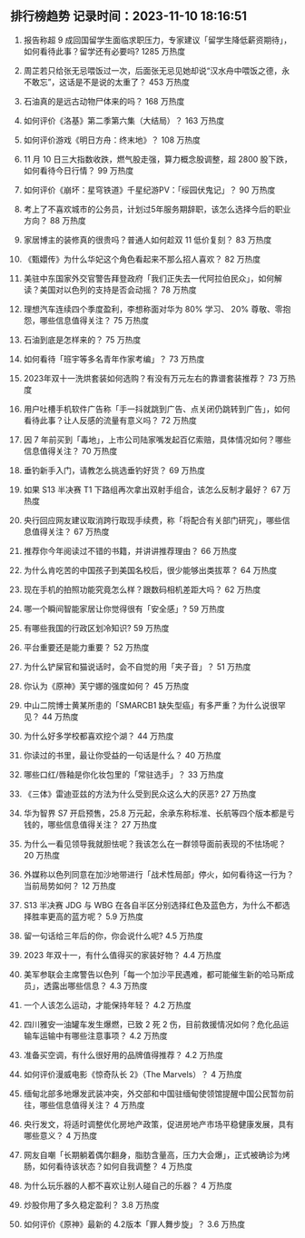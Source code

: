 
## 排行榜趋势 记录时间：2023-11-10 18:16:51
  
  1. 报告称超 9 成回国留学生面临求职压力，专家建议「留学生降低薪资期待」，如何看待此事？留学还有必要吗? 1285 万热度
    
  2. 周芷若只给张无忌喂饭过一次，后面张无忌见她却说“汉水舟中喂饭之德，永不敢忘”，这话是不是说的太重了？ 453 万热度
    
  3. 石油真的是远古动物尸体来的吗？ 168 万热度
    
  4. 如何评价《洛基》第二季第六集（大结局）？ 163 万热度
    
  5. 如何评价游戏《明日方舟：终末地》？ 108 万热度
    
  6. 11 月 10 日三大指数收跌，燃气股走强，算力概念股调整，超 2800 股下跌，如何看待今日行情？ 99 万热度
    
  7. 如何评价《崩坏：星穹铁道》千星纪游PV：「绥园伏鬼记」？ 90 万热度
    
  8. 考上了不喜欢城市的公务员，计划过5年服务期辞职，该怎么选择今后的职业方向？ 88 万热度
    
  9. 家居博主的装修真的很贵吗？普通人如何趁双 11 低价复刻？ 83 万热度
    
  10. 《甄嬛传》为什么华妃这个角色看起来不那么招人喜欢？ 82 万热度
    
  11. 美驻中东国家外交官警告拜登政府「我们正失去一代阿拉伯民众」，如何解读？美国对以色列的支持是否会动摇？ 78 万热度
    
  12. 理想汽车连续四个季度盈利，李想称面对华为 80% 学习、 20% 尊敬、零抱怨，哪些信息值得关注？ 75 万热度
    
  13. 石油到底是怎样来的？ 75 万热度
    
  14. 如何看待「班宇等多名青年作家考编」？ 73 万热度
    
  15. 2023年双十一洗烘套装如何选购？有没有万元左右的靠谱套装推荐？ 73 万热度
    
  16. 用户吐槽手机软件广告称「手一抖就跳到广告、点关闭仍跳转到广告」，如何看待此事？让人反感的流量有意义吗？ 72 万热度
    
  17. 因 7 年前买到「毒地」，上市公司陆家嘴发起百亿索赔，具体情况如何？哪些信息值得关注？ 70 万热度
    
  18. 垂钓新手入门，请教怎么挑选垂钓好货？ 69 万热度
    
  19. 如果 S13 半决赛 T1 下路组再次拿出双射手组合，该怎么反制才最好？ 67 万热度
    
  20. 央行回应网友建议取消跨行取现手续费，称「将配合有关部门研究」，哪些信息值得关注？ 67 万热度
    
  21. 推荐你今年阅读过不错的书籍，并讲讲推荐理由？ 66 万热度
    
  22. 为什么肯吃苦的中国孩子到美国名校后，很少能够出类拔萃？ 64 万热度
    
  23. 现在手机的拍照功能究竟怎么样？跟数码相机差距大吗？ 62 万热度
    
  24. 哪一个瞬间智能家居让你觉得很有「安全感」? 59 万热度
    
  25. 有哪些我国的行政区划冷知识? 59 万热度
    
  26. 平台重要还是能力重要？ 52 万热度
    
  27. 为什么铲屎官和猫说话时，会不自觉的用「夹子音」？ 51 万热度
    
  28. 你认为《原神》芙宁娜的强度如何？ 45 万热度
    
  29. 中山二院博士黄某所患的「SMARCB1 缺失型癌」有多严重？为什么说很罕见？ 44 万热度
    
  30. 为什么好多学校都喜欢挖个湖？ 44 万热度
    
  31. 你读过的书里，最让你受益的一句话是什么？ 40 万热度
    
  32. 哪些口红/唇釉是你化妆包里的「常驻选手」？ 33 万热度
    
  33. 《三体》雷迪亚兹的方法为什么受到民众这么大的厌恶? 27 万热度
    
  34. 华为智界 S7 开启预售，25.8 万元起，余承东称标准、长航等四个版本都是亏钱的，哪些信息值得关注？ 27 万热度
    
  35. 为什么一看见领导我就胆怯呢？我该怎么在一群领导面前表现的不怯场呢？ 20 万热度
    
  36. 外媒称以色列同意在加沙地带进行「战术性局部」停火，如何看待这一行为？当前局势如何？ 12 万热度
    
  37. S13 半决赛 JDG 与 WBG 在各自半区分别选择红色及蓝色方，为什么不都选择胜率更高的蓝方呢？ 5.9 万热度
    
  38. 留一句话给三年后的你，你会说什么呢? 4.5 万热度
    
  39. 2023 年双十一，有什么值得买的家装好物？ 4.4 万热度
    
  40. 美军参联会主席警告以色列「每一个加沙平民遇难，都可能催生新的哈马斯成员」，透露出哪些信息？ 4.3 万热度
    
  41. 一个人该怎么运动，才能保持年轻？ 4.2 万热度
    
  42. 四川雅安一油罐车发生爆燃，已致 2 死 2 伤，目前救援情况如何？危化品运输车运输中有哪些注意事项？ 4.2 万热度
    
  43. 准备买空调，有什么很好用的品牌值得推荐？ 4.2 万热度
    
  44. 如何评价漫威电影《惊奇队长 2》（The Marvels）？ 4 万热度
    
  45. 缅甸北部多地爆发武装冲突，外交部和中国驻缅甸使领馆提醒中国公民暂勿前往，哪些信息值得关注？ 4 万热度
    
  46. 央行发文，将适时调整优化房地产政策，促进房地产市场平稳健康发展，具有哪些意义？ 4 万热度
    
  47. 网友自嘲「长期躺着偶尔翻身，脂肪含量高，压力大会爆」，正式被确诊为烤肠，如何看待该状态？如何自我调整？ 4 万热度
    
  48. 为什么玩乐器的人都不喜欢让别人碰自己的乐器？ 4 万热度
    
  49. 炒股你用了多久稳定盈利？ 3.8 万热度
    
  50. 如何评价《原神》最新的 4.2版本「罪人舞步旋」？ 3.6 万热度
    